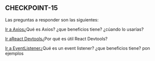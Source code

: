 ## CHECKPOINT-15

Las preguntas a responder son las siguientes:

[Ir a Axios](#¿qué-es-axios?)¿Qué es Axios? ¿que beneficios tiene? ¿cúando lo usarías?

[Ir aReact Devtools](#)¿Por qué es útil React Devtools?

[Ir a EventListener](#)¿Qué es un event listener? ¿que beneficios tiene? pon ejemplos
